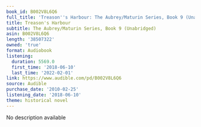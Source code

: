 ```yaml
---
book_id: B002V8L6Q6
full_title: 'Treason''s Harbour: The Aubrey/Maturin Series, Book 9 (Unabridged)'
title: Treason's Harbour
subtitle: The Aubrey/Maturin Series, Book 9 (Unabridged)
asin: B002V8L6Q6
length: '38507322'
owned: 'true'
format: Audiobook
listening:
  duration: 5569.0
  first_time: '2018-06-10'
  last_time: '2022-02-01'
link: https://www.audible.com/pd/B002V8L6Q6
source: Audible
purchase_date: '2010-02-25'
listening_date: '2018-06-10'
theme: historical novel
---
```

No description available









































